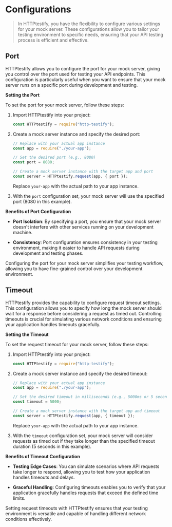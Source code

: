 # Configurations
> In HTTPtestify, you have the flexibility to configure various settings for your mock server. These configurations allow you to tailor your testing environment to specific needs, ensuring that your API testing process is efficient and effective.

## Port

HTTPtestify allows you to configure the port for your mock server, giving you control over the port used for testing your API endpoints. This configuration is particularly useful when you want to ensure that your mock server runs on a specific port during development and testing.

 **Setting the Port**

To set the port for your mock server, follow these steps:

1. Import HTTPtestify into your project:

   ```javascript
   const HTTPtestify = require("http-testify");
   ```

2. Create a mock server instance and specify the desired port:

   ```javascript
   // Replace with your actual app instance
   const app = require("./your-app");

   // Set the desired port (e.g., 8080)
   const port = 8080;

   // Create a mock server instance with the target app and port
   const server = HTTPtestify.request(app, { port });
   ```

   Replace `your-app` with the actual path to your app instance.

3. With the `port` configuration set, your mock server will use the specified port (8080 in this example).

**Benefits of Port Configuration**

- **Port Isolation**: By specifying a port, you ensure that your mock server doesn't interfere with other services running on your development machine.

- **Consistency**: Port configuration ensures consistency in your testing environment, making it easier to handle API requests during development and testing phases.

Configuring the port for your mock server simplifies your testing workflow, allowing you to have fine-grained control over your development environment.

## Timeout

HTTPtestify provides the capability to configure request timeout settings. This configuration allows you to specify how long the mock server should wait for a response before considering a request as timed out. Controlling timeouts is crucial for simulating various network conditions and ensuring your application handles timeouts gracefully.

**Setting the Timeout**

To set the request timeout for your mock server, follow these steps:

1. Import HTTPtestify into your project:

   ```javascript
   const HTTPtestify = require("http-testify");
   ```

2. Create a mock server instance and specify the desired timeout:

   ```javascript
   // Replace with your actual app instance
   const app = require("./your-app");

   // Set the desired timeout in milliseconds (e.g., 5000ms or 5 seconds)
   const timeout = 5000;

   // Create a mock server instance with the target app and timeout
   const server = HTTPtestify.request(app, { timeout });
   ```

   Replace `your-app` with the actual path to your app instance.

3. With the `timeout` configuration set, your mock server will consider requests as timed out if they take longer than the specified timeout duration (5 seconds in this example).

**Benefits of Timeout Configuration**

- **Testing Edge Cases**: You can simulate scenarios where API requests take longer to respond, allowing you to test how your application handles timeouts and delays.

- **Graceful Handling**: Configuring timeouts enables you to verify that your application gracefully handles requests that exceed the defined time limits.

Setting request timeouts with HTTPtestify ensures that your testing environment is versatile and capable of handling different network conditions effectively.
